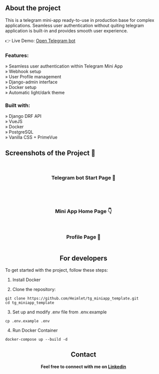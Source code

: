 <div align='center'><img src=''/></div>


<h2>About the project</h2>

<p>This is a telegram mini-app ready-to-use in production base for complex applications.
Seamless user authentication without quiting telegram application is built-in and provides
smooth user experience.</p>

👉 Live Demo: <a href='https://t.me/tg_miniapp_template_bot'>Open Telegram bot</a>

<h3>Features:</h3>
» Seamless user authentication within Telegram Mini App<br>
» Webhook setup<br>
» User Profile management<br>
» Django-admin interface<br>
» Docker setup<br>
» Automatic light/dark theme

<h3>Built with:</h3>
» Django DRF API <br>
» VueJS <br>
» Docker <br>
» PostgreSQL <br>
» Vanilla CSS + PrimeVue

<h2>Screenshots of the Project 📸</h2>
<br>
<h3 align='center'>Telegram bot Start Page 🏡</h3>

<div align='center'>

<img src=''/>

</div>

<br><br>
<h3 align='center'>Mini App Home Page 👇</h3>

<div align='center'>

<img src=''/>

<br>
<br>
<h3 align='center'>Profile Page 🎁</h3>

<div align='center'>

<img src=''/>


<h2> For developers </h2>
<div align="left">
To get started with the project, follow these steps:<br>
  
1. Install Docker

2. Clone the repository:
```
git clone https://github.com/Heimlet/tg_miniapp_template.git
cd tg_miniapp_template
```

3. Set up and modify .env file from .env.example
```
cp .env.example .env
```

4. Run Docker Container
```
docker-compose up --build -d
```

</div>
<h2> Contact </h2>
<b>Feel free to connect with me on <a href='https://www.linkedin.com/in/pykharev/'>Linkedin</a></b>
